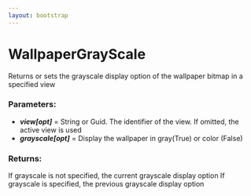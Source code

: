 ```yaml
---
layout: bootstrap
---
```


# WallpaperGrayScale

Returns or sets the grayscale display option of the wallpaper bitmap in a
        specified view
          

### Parameters:

- ***view[opt]*** = String or Guid. The identifier of the view. If omitted, the
  active view is used
- ***grayscale[opt]*** = Display the wallpaper in gray(True) or color (False)
        

### Returns:


If grayscale is not specified, the current grayscale display option
If grayscale is specified, the previous grayscale display option
        


